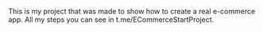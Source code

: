 This is my project that was made to show how to create a real e-commerce app. All my steps you can see in t.me/ECommerceStartProject.